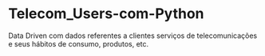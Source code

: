 # Telecom_Users-com-Python
Data Driven com dados referentes a clientes serviços de telecomunicações e seus hábitos de consumo, produtos, etc. 
